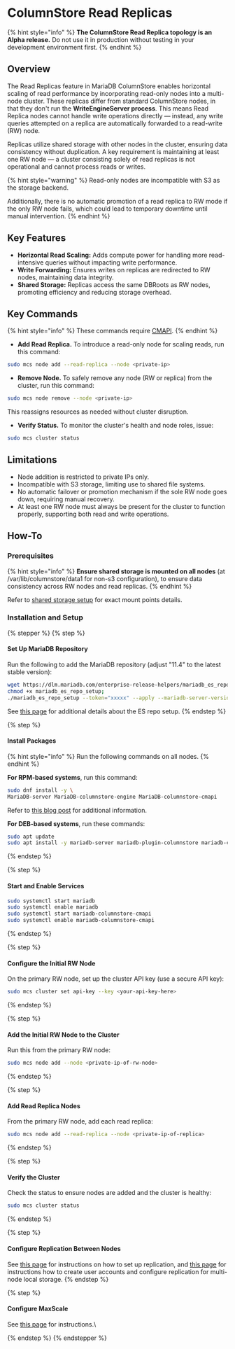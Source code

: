 # ColumnStore Read Replicas

{% hint style="info" %}
**The ColumnStore Read Replica topology is an Alpha release.** Do not use it in production without testing in your development environment first.
{% endhint %}

## Overview

The Read Replicas feature in MariaDB ColumnStore enables horizontal scaling of read performance by incorporating read-only nodes into a multi-node cluster. These replicas differ from standard ColumnStore nodes, in that they don't run the **WriteEngineServer process**. This means Read Replica nodes cannot handle write operations directly — instead, any write queries attempted on a replica are automatically forwarded to a read-write (RW) node.&#x20;

Replicas utilize shared storage with other nodes in the cluster, ensuring data consistency without duplication. A key requirement is maintaining at least one RW node — a cluster consisting solely of read replicas is not operational and cannot process reads or writes.&#x20;

{% hint style="warning" %}
Read-only nodes are incompatible with S3 as the storage backend.&#x20;

Additionally, there is no automatic promotion of a read replica to RW mode if the only RW node fails, which could lead to temporary downtime until manual intervention.
{% endhint %}

## Key Features

* **Horizontal Read Scaling:** Adds compute power for handling more read-intensive queries without impacting write performance.
* **Write Forwarding:** Ensures writes on replicas are redirected to RW nodes, maintaining data integrity.
* **Shared Storage:** Replicas access the same DBRoots as RW nodes, promoting efficiency and reducing storage overhead.

## Key Commands

{% hint style="info" %}
These commands require [CMAPI](../reference/cmapi/).
{% endhint %}

* **Add Read Replica.** To introduce a read-only node for scaling reads, run this command:

```bash
sudo mcs node add --read-replica --node <private-ip>
```

* **Remove Node.** To safely remove any node (RW or replica) from the cluster, run this command: &#x20;

```bash
sudo mcs node remove --node <private-ip>
```

This reassigns resources as needed without cluster disruption.

* **Verify Status.** To monitor the cluster's health and node roles, issue:

```bash
sudo mcs cluster status
```

## Limitations

* Node addition is restricted to private IPs only.
* Incompatible with S3 storage, limiting use to shared file systems.
* No automatic failover or promotion mechanism if the sole RW node goes down, requiring manual recovery.
* At least one RW node must always be present for the cluster to function properly, supporting both read and write operations.

## How-To

### Prerequisites

{% hint style="info" %}
**Ensure shared storage is mounted on all nodes** (at /var/lib/columnstore/data1 for non-s3 configuration), to ensure data consistency across RW nodes and read replicas.&#x20;
{% endhint %}

Refer to [shared storage setup](columnstore-architectural-overview.md#shared-local-storage) for exact mount points details.

### Installation and Setup

{% stepper %}
{% step %}
#### Set Up MariaDB Repository

Run the following to add the MariaDB repository (adjust "11.4" to the latest stable version):

```bash
wget https://dlm.mariadb.com/enterprise-release-helpers/mariadb_es_repo_setup ;
chmod +x mariadb_es_repo_setup;
./mariadb_es_repo_setup --token="xxxxx" --apply --mariadb-server-version="11.4"
```

See [this page](https://app.gitbook.com/s/SsmexDFPv2xG2OTyO5yV/server-management/install-and-upgrade-mariadb/installing-mariadb/binary-packages/mariadb-package-repository-setup-and-usage) for additional details about the ES repo setup.
{% endstep %}

{% step %}
#### Install Packages

{% hint style="info" %}
Run the following commands on all nodes.
{% endhint %}

**For RPM-based systems**, run this command:

```bash
sudo dnf install -y \
MariaDB-server MariaDB-columnstore-engine MariaDB-columnstore-cmapi
```

Refer to [this blog post](../columnstore-quickstart-guides/mariadb-columnstore-usage-guide.md) for additional information.

**For DEB-based systems**, run these commands:

```bash
sudo apt update
sudo apt install -y mariadb-server mariadb-plugin-columnstore mariadb-columnstore-cmapi
```
{% endstep %}

{% step %}
#### Start and Enable Services

```bash
sudo systemctl start mariadb
sudo systemctl enable mariadb
sudo systemctl start mariadb-columnstore-cmapi
sudo systemctl enable mariadb-columnstore-cmapi
```
{% endstep %}

{% step %}
#### Configure the Initial RW Node

On the primary RW node, set up the cluster API key (use a secure API key):

```bash
sudo mcs cluster set api-key --key <your-api-key-here>
```
{% endstep %}

{% step %}
#### Add the Initial RW Node to the Cluster

Run this from the primary RW node:

```bash
sudo mcs node add --node <private-ip-of-rw-node>
```
{% endstep %}

{% step %}
#### Add Read Replica Nodes

From the primary RW node, add each read replica:

```bash
sudo mcs node add --read-replica --node <private-ip-of-replica>
```
{% endstep %}

{% step %}
#### Verify the Cluster

Check the status to ensure nodes are added and the cluster is healthy:

```bash
sudo mcs cluster status
```
{% endstep %}

{% step %}
#### Configure Replication Between Nodes

See [this page](https://app.gitbook.com/s/SsmexDFPv2xG2OTyO5yV/ha-and-performance/standard-replication/setting-up-replication) for instructions on how to set up replication, and [this page](../management/deployment/install-guide/multinode-s3/step-4-test-enterprise-columnstore.md) for instructions how to create user accounts and configure replication for multi-node local storage.
{% endstep %}

{% step %}
#### Configure MaxScale

See [this page](../management/deployment/install-guide/multnode-localstorage/step-7-start-and-configure-mariadb-maxscale.md) for instructions.\

{% endstep %}
{% endstepper %}
